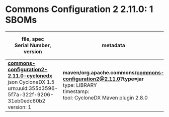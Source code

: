 Commons Configuration 2 2.11.0: 1 SBOMs
=======

| file, spec<br>Serial Number, version| metadata | components<br>by type<br>- libs purl types |
| ----------------------------------- | -------- | ------------------------------------------ |
| **[commons-configuration2-2.11.0-cyclonedx](maven/org.apache.commons/commons-configuration2/2.11.0/commons-configuration2-2.11.0-cyclonedx.json)**<br>json CycloneDX 1.5<br>urn:uuid:355d3596-5f7a-322f-9206-31eb0edc60b2<br>version: 1 | **maven/org.apache.commons/commons-configuration2@2.11.0?type=jar**<br>type: LIBRARY<br>timestamp: <br>tool: CycloneDX Maven plugin 2.8.0 | 23<br>`library`: 23 <br>- `maven`: 23  |
